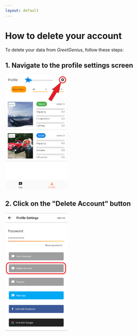 ```yaml
---
layout: default
---
```

# How to delete your account

To delete your data from <em>GreetGenius</em>, follow these steps:

## 1. Navigate to the profile settings screen

<img src="profile.png" alt="Profile Screen Icon" width="200"/>

## 2. Click on the "Delete Account" button

<img src="deleteAcc.png" alt="Delete data button" width="200"/>

